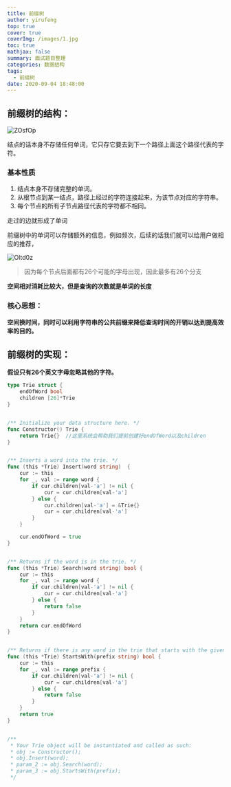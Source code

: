 ```yaml
---
title: 前缀树
author: yirufeng
top: true
cover: true
coverImg: /images/1.jpg
toc: true
mathjax: false
summary: 面试题目整理
categories: 数据结构
tags:
  - 前缀树
date: 2020-09-04 18:48:00
---
```




## 前缀树的结构：

![ZOsfOp](https://cdn.jsdelivr.net/gh/sivanWu0222/ImageHosting@master/uPic/ZOsfOp.png)

结点的话本身不存储任何单词，它只存它要去到下一个路径上面这个路径代表的字符。

### 基本性质

1. 结点本身不存储完整的单词。
2. 从根节点到某一结点，路径上经过的字符连接起来，为该节点对应的字符串。
3. 每个节点的所有子节点路径代表的字符都不相同。

走过的边就形成了单词

前缀树中的单词可以存储额外的信息，例如频次，后续的话我们就可以给用户做相应的推荐，

![Oltd0z](https://cdn.jsdelivr.net/gh/sivanWu0222/ImageHosting@master/uPic/Oltd0z.png)

> 因为每个节点后面都有26个可能的字母出现，因此最多有26个分支



**空间相对消耗比较大，但是查询的次数就是单词的长度**



### **核心思想：**

**空间换时间，同时可以利用字符串的公共前缀来降低查询时间的开销以达到提高效率的目的。**



## 前缀树的实现：

**假设只有26个英文字母忽略其他的字符。**



```go
type Trie struct {
	endOfWord bool
	children [26]*Trie
}


/** Initialize your data structure here. */
func Constructor() Trie {
	return Trie{}  //这里系统会帮助我们提前创建好endOfWord以及children
}


/** Inserts a word into the trie. */
func (this *Trie) Insert(word string)  {
	cur := this
	for _, val := range word {
		if cur.children[val-'a'] != nil {
			cur = cur.children[val-'a']
		} else {
			cur.children[val-'a'] = &Trie{}
			cur = cur.children[val-'a']
		}
	}

	cur.endOfWord = true
}


/** Returns if the word is in the trie. */
func (this *Trie) Search(word string) bool {
	cur := this
	for _, val := range word {
		if cur.children[val-'a'] != nil {
			cur = cur.children[val-'a']
		} else {
			return false
		}
	}
	return cur.endOfWord
}


/** Returns if there is any word in the trie that starts with the given prefix. */
func (this *Trie) StartsWith(prefix string) bool {
	cur := this
	for _, val := range prefix {
		if cur.children[val-'a'] != nil {
			cur = cur.children[val-'a']
		} else {
			return false
		}
	}
	return true
}


/**
 * Your Trie object will be instantiated and called as such:
 * obj := Constructor();
 * obj.Insert(word);
 * param_2 := obj.Search(word);
 * param_3 := obj.StartsWith(prefix);
 */
```

